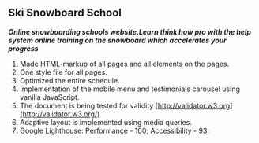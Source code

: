 ## Ski Snowboard School

***Online snowboarding schools website.Learn think how pro with the help system online training on the snowboard which accelerates your progress***
1. Made HTML-markup of all pages and all elements on the pages.
2. One style file for all pages.
3. Optimized the entire schedule.
4. Implementation of the mobile menu and testimonials carousel using vanilla JavaScript.
5. The document is being tested for validity [http://validator.w3.org](http://validator.w3.org/)
6. Adaptive layout is implemented using media queries.
7. Google Lighthouse: Performance - 100; Accessibility - 93;